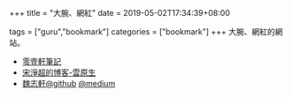 +++
title = "大腕、網紅"
date = 2019-05-02T17:34:39+08:00

tags = ["guru","bookmark"]
categories = ["bookmark"]
+++
大腕、網紅的網站。
<!--more-->
- [零壹軒筆記](https://note.qidong.name/)
- [宋淨超的博客-雲原生](https://jimmysong.io/)
- [魏志軒@github](https://chswei.github.io/)  [@medium](https://medium.com/@chs_wei)
